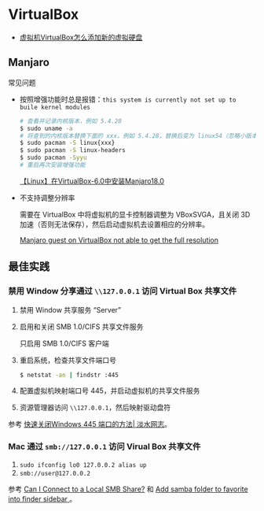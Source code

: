 # VirtualBox

- [虚拟机VirtualBox怎么添加新的虚拟硬盘](https://blog.csdn.net/love__coder/article/details/8270856)

## Manjaro

常见问题

- 按照增强功能时总是报错：`this system is currently not set up to buile kernel modules`

    ```bash
    # 查看并记录内核版本，例如 5.4.28
    $ sudo uname -a
    # 将查到的内核版本替换下面的 xxx，例如 5.4.28，替换后变为 linux54（忽略小版本号）
    $ sudo pacman -S linux{xxx}
    $ sudo pacman -S linux-headers
    $ sudo pacman -Syyu
    # 重启再次安装增强功能
    ```

    [【Linux】在VirtualBox-6.0中安装Manjaro18.0](https://blog.csdn.net/u010168781/article/details/89854178)

- 不支持调整分辨率

    需要在 VirtualBox 中将虚拟机的显卡控制器调整为 VBoxSVGA，且关闭 3D 加速（否则无法保存），然后启动虚拟机去设置相应的分辨率。

    [Manjaro guest on VirtualBox not able to get the full resolution](https://unix.stackexchange.com/questions/499938/manjaro-guest-on-virtualbox-not-able-to-get-the-full-resolution)

## 最佳实践

### 禁用 Window 分享通过 `\\127.0.0.1` 访问 Virtual Box 共享文件

1. 禁用 Window 共享服务 “Server”
2. 启用和关闭 SMB 1.0/CIFS 共享文件服务

    只启用 SMB 1.0/CIFS 客户端

3. 重启系统，检查共享文件端口号

    ```bash
    $ netstat -an | findstr :445
    ```

4. 配置虚拟机映射端口号 445，并启动虚拟机的共享文件服务
5. 资源管理器访问 `\\127.0.0.1`，然后映射驱动盘符

参考 [快速关闭Windows 445 端口的方法| 淡水网志](https://www.restran.net/2017/05/13/windows-stop-445-port/)。

### Mac 通过 `smb://127.0.0.1` 访问 Virual Box 共享文件

1. `sudo ifconfig lo0 127.0.0.2 alias up`
2. `smb://user@127.0.0.2`

参考 [Can I Connect to a Local SMB Share?](https://apple.stackexchange.com/questions/98331/can-i-connect-to-a-local-smb-share) 和 [Add samba folder to favorite into finder sidebar
](https://apple.stackexchange.com/questions/188057/add-samba-folder-to-favorite-into-finder-sidebar)。

